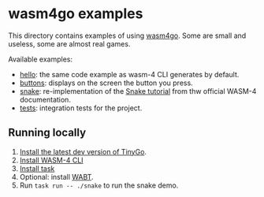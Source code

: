 # wasm4go examples

This directory contains examples of using [wasm4go](../). Some are small and useless, some are almost real games.

Available examples:

* [hello](./hello/hello.go): the same code example as wasm-4 CLI generates by default.
* [buttons](./buttons/buttons.go): displays on the screen the button you press.
* [snake](./snake/snake.go): re-implementation of the [Snake tutorial](https://wasm4.org/docs/tutorials/snake/goal) from thw official WASM-4 documentation.
* [tests](./tests/tests.go): integration tests for the project.

## Running locally

1. [Install the latest dev version of TinyGo](https://tinygo.org/getting-started/install/linux/#development-builds).
1. [Install WASM-4 CLI](https://wasm4.org/docs/getting-started/setup)
1. [Install task](https://taskfile.dev/installation/)
1. Optional: install [WABT](https://github.com/WebAssembly/wabt).
1. Run `task run -- ./snake` to run the snake demo.
